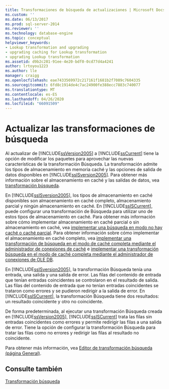 ```yaml
---
title: Transformaciones de búsqueda de actualizaciones | Microsoft Docs
ms.custom: ''
ms.date: 06/13/2017
ms.prod: sql-server-2014
ms.reviewer: ''
ms.technology: database-engine
ms.topic: conceptual
helpviewer_keywords:
- Lookup transformation and upgrading
- upgrading caching for Lookup transformation
- upgrading Lookup transformation
ms.assetid: d9b2c281-91ee-4e20-bdf0-0cd77d4a4241
author: lrtoyou1223
ms.author: lle
manager: craigg
ms.openlocfilehash: eae7433569972c217161f1681b2f7089c7604335
ms.sourcegitcommit: 6fd8c1914de4c7ac24900fe388ecc7883c740077
ms.translationtype: MT
ms.contentlocale: es-ES
ms.lasthandoff: 04/26/2020
ms.locfileid: "66091509"
---
```

# <a name="upgrade-lookup-transformations"></a>Actualizar las transformaciones de búsqueda
  Al actualizar de [!INCLUDE[ssVersion2005](../../includes/ssversion2005-md.md)] a [!INCLUDE[ssCurrent](../../includes/sscurrent-md.md)] tiene la opción de modificar los paquetes para aprovechar las nuevas características de la transformación Búsqueda. La transformación admite los tipos de almacenamiento en memoria caché y las opciones de salida de datos disponibles en [!INCLUDE[ssISversion2005](../../includes/ssisversion2005-md.md)]. Para obtener más información sobre el almacenamiento en caché y las salidas de datos, vea [transformación búsqueda](../../integration-services/data-flow/transformations/lookup-transformation.md).  
  
 En [!INCLUDE[ssISversion2005](../../includes/ssisversion2005-md.md)], los tipos de almacenamiento en caché disponibles son almacenamiento en caché completo, almacenamiento parcial y ningún almacenamiento en caché. En [!INCLUDE[ssISCurrent](../../includes/ssiscurrent-md.md)], puede configurar una transformación de Búsqueda para utilizar uno de estos tipos de almacenamiento en caché. Para obtener más información sobre cómo implementar almacenamiento en caché parcial o sin almacenamiento en caché, vea [implementar una búsqueda en modo no hay caché o caché parcial](../../integration-services/data-flow/transformations/implement-a-lookup-in-no-cache-or-partial-cache-mode.md). Para obtener información sobre cómo implementar el almacenamiento en caché completo, vea [implementar una transformación de búsqueda en el modo de caché completa mediante el administrador de conexiones de caché](../../integration-services/connection-manager/lookup-transformation-full-cache-mode-cache-connection-manager.md) e [implementar una transformación búsqueda en el modo de caché completa mediante el administrador de conexiones de OLE DB](../../integration-services/connection-manager/lookup-transformation-full-cache-mode-ole-db-connection-manager.md).  
  
 En [!INCLUDE[ssISversion2005](../../includes/ssisversion2005-md.md)], la transformación Búsqueda tenía una entrada, una salida y una salida de error. Las filas del contenido de entrada que tenían entradas coincidentes se controlaron en el resultado de salida. Las filas del contenido de entrada que no tenían entradas coincidentes se trataron como errores y se pudieron redirigir a la salida de error. En [!INCLUDE[ssISCurrent](../../includes/ssiscurrent-md.md)], la transformación Búsqueda tiene dos resultados: un resultado coincidente y otro no coincidente.  
  
 De forma predeterminada, al ejecutar una transformación Búsqueda creada en [!INCLUDE[ssVersion2005](../../includes/ssversion2005-md.md)], [!INCLUDE[ssISCurrent](../../includes/ssiscurrent-md.md)] trata las filas sin entradas coincidentes como errores y permite redirigir las filas a una salida de error. Tiene la opción de configurar la transformación Búsqueda para tratar las filas como no errores y redirigir las filas al resultado no coincidente.  
  
 Para obtener más información, vea [Editor de transformación búsqueda &#40;página General&#41;](../../integration-services/general-page-of-integration-services-designers-options.md).  
  
## <a name="see-also"></a>Consulte también  
 [Transformación búsqueda](../../integration-services/data-flow/transformations/lookup-transformation.md)  
  
  
